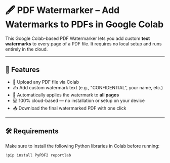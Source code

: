 # 🖋️ PDF Watermarker – Add Watermarks to PDFs in Google Colab

This Google Colab-based PDF Watermarker lets you add custom **text watermarks** to every page of a PDF file. It requires no local setup and runs entirely in the cloud.

---

## 🚀 Features

- 📄 Upload any PDF file via Colab
- ✍️ Add custom watermark text (e.g., "CONFIDENTIAL", your name, etc.)
- 🔄 Automatically applies the watermark to **all pages**
- 💻 100% cloud-based — no installation or setup on your device
- 📥 Download the final watermarked PDF with one click

---

## 🛠️ Requirements

Make sure to install the following Python libraries in Colab before running:

```python
!pip install PyPDF2 reportlab
